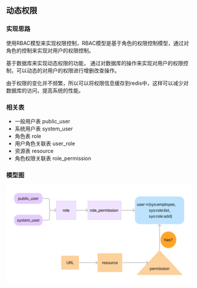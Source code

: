 ## 动态权限

### 实现思路
使用RBAC模型来实现权限控制，RBAC模型是基于角色的权限控制模型，通过对角色的控制来实现对用户的权限控制。

基于数据库来实现动态权限的功能， 通过对数据库的操作来实现对用户的权限控制，可以动态的对用户的权限进行增删改查操作。

由于权限的变化并不频繁，所以可以将权限信息缓存到redis中，这样可以减少对数据库的访问，提高系统的性能。

### 相关表

- 一般用户表 public_user
- 系统用户表 system_user
- 角色表 role
- 用户角色关联表 user_role
- 资源表 resource
- 角色权限关联表 role_permission

### 模型图
![](./docs/img/RBAC_model.png)



